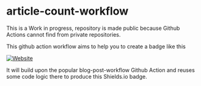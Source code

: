 # article-count-workflow

This is a Work in progress, repository is made public because Github Actions cannot find from private repositories.

This github action workflow aims to help you to create a badge like this

[![Website](https://img.shields.io/website?label=technical%20blog📝&up_color=%23abcbca&up_message=16%20articles&url=https%3A%2F%2Festeetey.dev)](https://esteetey.dev)


It will build upon the popular blog-post-workflow Github Action and reuses some code logic there to produce this Shields.io badge. 